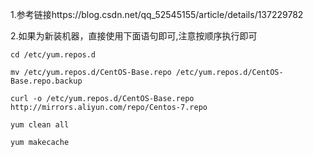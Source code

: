 1.参考链接https://blog.csdn.net/qq_52545155/article/details/137229782

2.如果为新装机器，直接使用下面语句即可,注意按顺序执行即可

    cd /etc/yum.repos.d
    
    mv /etc/yum.repos.d/CentOS-Base.repo /etc/yum.repos.d/CentOS-Base.repo.backup  
    
    curl -o /etc/yum.repos.d/CentOS-Base.repo http://mirrors.aliyun.com/repo/Centos-7.repo
    
    yum clean all
    
    yum makecache

